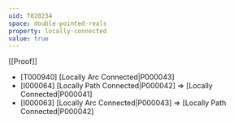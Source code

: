 ```yaml
---
uid: T020234
space: double-pointed-reals
property: locally-connected
value: true
---
```

[[Proof]]

* [T000940] [Locally Arc Connected|P000043]
* [I000064] [Locally Path Connected|P000042] => [Locally Connected|P000041]
* [I000063] [Locally Arc Connected|P000043] => [Locally Path Connected|P000042]

